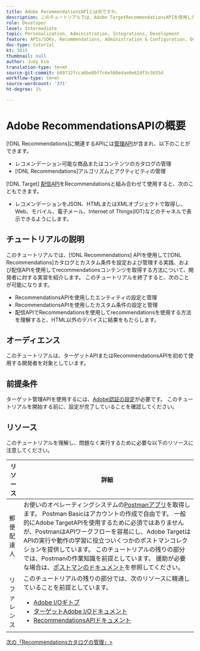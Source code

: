 ```yaml
---
title: Adobe RecommendationsAPIとは何ですか。
description: このチュートリアルでは、Adobe TargetRecommendationsAPIを使用したRecommendationsカタログとカスタム条件の設定と管理、および配信APIを使用したレコメンデーションコンテンツの取得に関する実践、開発者向けの練習について説明します。
role: Developer
level: Intermediate
topic: Personalization, Administration, Integrations, Development
feature: APIs/SDKs, Recommendations, Administration & Configuration, Overview
doc-type: tutorial
kt: 3815
thumbnail: null
author: Judy Kim
translation-type: tm+mt
source-git-commit: b89732fcca0be8bffc6e580e4ae0e62df3c3655d
workflow-type: tm+mt
source-wordcount: '371'
ht-degree: 1%

---
```



# Adobe RecommendationsAPIの概要

[!DNL Recommendations]に関連するAPIには[管理API](https://docs.adobe.com/content/help/en/target/using/apis/api-overview.html)が含まれ、以下のことができます。

* レコメンデーション可能な商品またはコンテンツのカタログの管理
* [!DNL Recommendations]アルゴリズムとアクティビティの管理

[!DNL Target] [配信API](https://docs.adobe.com/content/help/en/target/using/apis/api-overview.html)をRecommendationsと組み合わせて使用すると、次のこともできます。

* レコメンデーションをJSON、HTMLまたはXMLオブジェクトで取得し、Web、モバイル、電子メール、Internet of Things(IOT)などのチャネルで表示できるようにします。

## チュートリアルの説明

このチュートリアルでは、[!DNL Recommendations] APIを使用して[!DNL Recommendations]カタログとカスタム条件を設定および管理する実践、および配信APIを使用してrecommendationsコンテンツを取得する方法について、開発者に対する実習を紹介します。 このチュートリアルを終了すると、次のことが可能になります。

* RecommendationsAPIを使用したエンティティの設定と管理
* RecommendationsAPIを使用したカスタム条件の設定と管理
* 配信APIでRecommendationsを使用してrecommendationsを使用する方法を理解すると、HTML以外のデバイスに結果をもたらします。

## オーディエンス

このチュートリアルは、ターゲットAPIまたはRecommendationsAPIを初めて使用する開発者を対象としています。

## 前提条件

ターゲット管理APIを使用するには、[Adobe認証の設定](../apis/configure-io-target-integration.md)が必要です。 このチュートリアルを開始する前に、設定が完了していることを確認してください。

## リソース

このチュートリアルを理解し、問題なく実行するために必要な以下のリソースに注意してください。

| リソース | 詳細 |
| --- | --- |
| 郵便配達人 | お使いのオペレーティングシステムの[Postmanアプリ](https://www.postman.com/downloads/)を取得します。 Postman Basicはアカウントの作成で自由です。 一般的にAdobe TargetAPIを使用するために必須ではありませんが、PostmanはAPIワークフローを容易にし、Adobe TargetはAPIの実行や動作の学習に役立ついくつかのポストマンコレクションを提供しています。 このチュートリアルの残りの部分では、Postmanの作業知識を前提としています。 援助が必要な場合は、[ポストマンのドキュメント](https://learning.getpostman.com/)を参照してください。 |
| リファレンス | このチュートリアルの残りの部分では、次のリソースに精通していることを前提としています。<UL><li>[Adobe I/Oギトブ](https://github.com/adobeio)</li><li>[ターゲットAdobe I/Oドキュメント](https://developers.adobetarget.com/api/#introduction)</li><li>[RecommendationsAPIドキュメント](https://developers.adobetarget.com/api/recommendations/)</li></ul> |

[次の「Recommendationsカタログの管理」>](manage-catalog.md)
